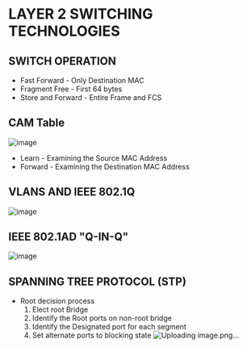 # LAYER 2 SWITCHING TECHNOLOGIES

## SWITCH OPERATION
- Fast Forward - Only Destination MAC
- Fragment Free - First 64 bytes
- Store and Forward - Entire Frame and FCS

## CAM Table
![image](https://github.com/TJClarke58/Networking.md/assets/140441047/2d459b3a-933d-468b-97d2-07daf22bb819)
- Learn - Examining the Source MAC Address
- Forward - Examining the Destination MAC Address

## VLANS AND IEEE 802.1Q
![image](https://github.com/TJClarke58/Networking.md/assets/140441047/82ee03d9-e37a-406e-ba43-b51fd745cb18)

## IEEE 802.1AD "Q-IN-Q"
![image](https://github.com/TJClarke58/Networking.md/assets/140441047/8e2f29c7-f0b0-46e0-a009-e402c72f5f87)

## SPANNING TREE PROTOCOL (STP)
- Root decision process
  1. Elect root Bridge
  2. Identify the Root ports on non-root bridge
  3. Identify the Designated port for each segment
  4. Set alternate ports to blocking state
![Uploading image.png…]()
